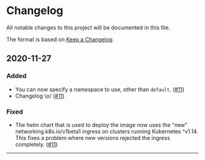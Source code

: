 # Changelog

All notable changes to this project will be documented in this file.

The format is based on [Keep a Changelog].

<!-- begin:changelog -->

## 2020-11-27

### Added

- You can now specify a namespace to use, other than `default`. ([#11])
- Changelog \o/ ([#11])

### Fixed

- The helm chart that is used to deploy the image now uses the "new" networking.k8s.io/v1beta1 ingress on clusters running Kubernetes ^v1.14. This fixes a problem where new versions rejected the ingress completely. ([#11])

<!-- Version Links -->

[#11]: https://github.com/ambimax/action-docker-deploy/pull/11
[pcw-170]: https://ambimax.atlassian.net/jira/software/projects/PCW/boards/107?selectedIssue=PCW-170

---

<!-- Links -->

[keep a changelog]: https://keepachangelog.com/
